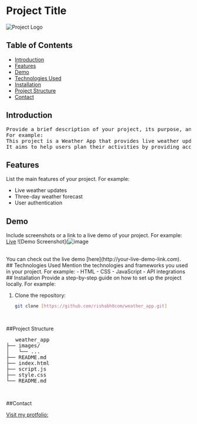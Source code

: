# Project Title

![Project Logo]([path_to_logo.png](https://rishabh-tripathi.vercel.app/assets/logo-CNRgfHXq.png))
<br>
## Table of Contents
- [Introduction](#introduction)
- [Features](#features)
- [Demo](#demo)
- [Technologies Used](#technologies-used)
- [Installation](#installation)
- [Project Structure](#project-structure)
- [Contact](#contact)

## Introduction
<pre>
Provide a brief description of your project, its purpose, and the problem it aims to solve. 
For example:
This project is a Weather App that provides live weather updates and a three-day forecast. 
It aims to help users plan their activities by providing accurate weather information in a user-friendly interface.
</pre>

## Features
List the main features of your project. For example:
- Live weather updates
- Three-day weather forecast
- User authentication

## Demo
Include screenshots or a link to a live demo of your project. For example:
[Live](https://weather-forecast-app-0723.netlify.app/)
![Demo Screenshot](![image](https://github.com/rishabh0com/weather_app/assets/118434225/d4b3db90-e442-417b-a70f-b160f2846e18)

<br>
You can check out the live demo [here](http://your-live-demo-link.com).
<br>
## Technologies Used
Mention the technologies and frameworks you used in your project. For example:
- HTML
- CSS
- JavaScript
- API integrations
<br>
## Installation
Provide a step-by-step guide on how to set up the project locally. For example:

1. Clone the repository:
   ```bash
   git clone [https://github.com/rishabh0com/weather_app.git]
<br>

##Project Structure
<pre>
   weather_app
├── images/    
│   └── ...  
├── README.md
├── index.html
├── script.js
├── style.css
└── README.md
</pre>

<br>

##Contact
<br>

[Visit my protfolio:](https://rishabh-tripathi.vercel.app/)
